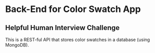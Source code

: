 # Back-End for Color Swatch App
## Helpful Human Interview Challenge

This is a REST-ful API that stores color swatches in a database (using MongoDB).
